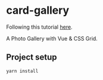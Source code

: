 # card-gallery

Following this tutorial [here](https://travishorn.com/creating-a-photo-gallery-with-vue-css-grid-3e0a3dd25285?gi=23e4ad99cff0). 

A Photo Gallery with Vue & CSS Grid. 

## Project setup
```
yarn install
```